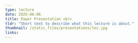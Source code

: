 ```yaml
---
type: lecture
date: 2025-06-06
title: Paper Presentation <br> 
tldr: "Short text to describe what this lecture is about."
thumbnail: /static_files/presentations/lec.jpg
links: 
---
```

